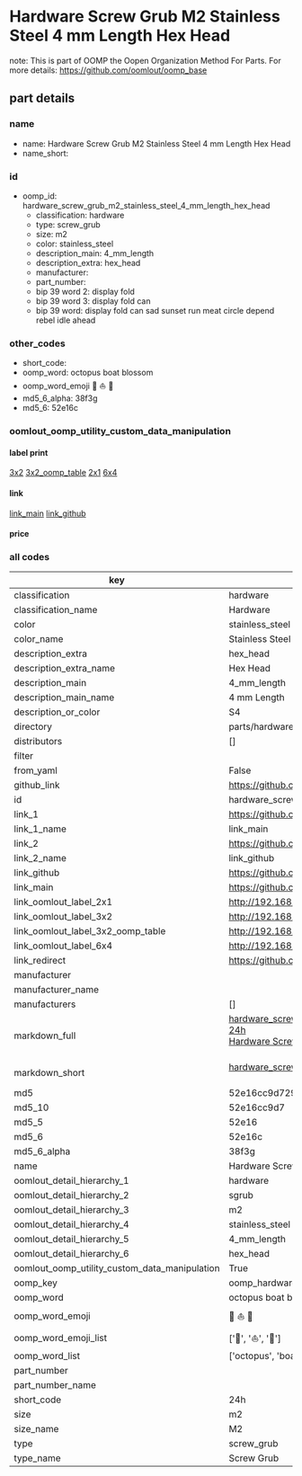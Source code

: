 # Hardware Screw Grub M2 Stainless Steel 4 mm Length Hex Head  

note: This is part of OOMP the Oopen Organization Method For Parts. For more details: https://github.com/oomlout/oomp_base

##  part details
  







### name
* name: Hardware Screw Grub M2 Stainless Steel 4 mm Length Hex Head
* name_short: 
### id
* oomp_id: hardware_screw_grub_m2_stainless_steel_4_mm_length_hex_head
  * classification: hardware
  * type: screw_grub
  * size: m2
  * color: stainless_steel
  * description_main: 4_mm_length
  * description_extra: hex_head
  * manufacturer: 
  * part_number: 
  * bip 39 word 2: display fold
  * bip 39 word 3: display fold can
  * bip 39 word: display fold can sad sunset run meat circle depend rebel idle ahead

### other_codes
* short_code: 
* oomp_word: octopus boat blossom
* oomp_word_emoji :octopus: :boat: :blossom:
* md5_6_alpha: 38f3g
* md5_6: 52e16c






### oomlout_oomp_utility_custom_data_manipulation
#### label print
[3x2](http://192.168.1.245:1112/?label=oomp%2038f3g)
[3x2_oomp_table](http://192.168.1.108:1112/?label=oomp%2038f3g)
[2x1](http://192.168.1.242:1112/?label=oomp%2038f3g)
[6x4](http://192.168.1.55:1112/?label=oomp%2038f3g)    

#### link

[link_main](https://github.com/oomlout/oomlout_oomp_version_1_messy/tree/main/parts/hardware_screw_grub_m2_stainless_steel_4_mm_length_hex_head) [link_github](https://github.com/oomlout/oomlout_oomp_version_1_messy/tree/main/parts/hardware_screw_grub_m2_stainless_steel_4_mm_length_hex_head)                             

#### price







### all codes 
| key | value |  
| --- | --- |  
| classification | hardware |  
| classification_name | Hardware |  
| color | stainless_steel |  
| color_name | Stainless Steel |  
| description_extra | hex_head |  
| description_extra_name | Hex Head |  
| description_main | 4_mm_length |  
| description_main_name | 4 mm Length |  
| description_or_color | S4 |  
| directory | parts/hardware_screw_grub_m2_stainless_steel_4_mm_length_hex_head |  
| distributors | [] |  
| filter |  |  
| from_yaml | False |  
| github_link | https://github.com/oomlout/oomlout_oomp_part_src/tree/main/parts/hardware_screw_grub_m2_stainless_steel_4_mm_length_hex_head |  
| id | hardware_screw_grub_m2_stainless_steel_4_mm_length_hex_head |  
| link_1 | https://github.com/oomlout/oomlout_oomp_version_1_messy/tree/main/parts/hardware_screw_grub_m2_stainless_steel_4_mm_length_hex_head |  
| link_1_name | link_main |  
| link_2 | https://github.com/oomlout/oomlout_oomp_version_1_messy/tree/main/parts/hardware_screw_grub_m2_stainless_steel_4_mm_length_hex_head |  
| link_2_name | link_github |  
| link_github | https://github.com/oomlout/oomlout_oomp_version_1_messy/tree/main/parts/hardware_screw_grub_m2_stainless_steel_4_mm_length_hex_head |  
| link_main | https://github.com/oomlout/oomlout_oomp_version_1_messy/tree/main/parts/hardware_screw_grub_m2_stainless_steel_4_mm_length_hex_head |  
| link_oomlout_label_2x1 | http://192.168.1.242:1112/?label=oomp%2038f3g |  
| link_oomlout_label_3x2 | http://192.168.1.245:1112/?label=oomp%2038f3g |  
| link_oomlout_label_3x2_oomp_table | http://192.168.1.108:1112/?label=oomp%2038f3g |  
| link_oomlout_label_6x4 | http://192.168.1.55:1112/?label=oomp%2038f3g |  
| link_redirect | https://github.com/oomlout/oomlout_oomp_version_1_messy/tree/main/parts/hardware_screw_grub_m2_stainless_steel_4_mm_length_hex_head |  
| manufacturer |  |  
| manufacturer_name |  |  
| manufacturers | [] |  
| markdown_full | [hardware_screw_grub_m2_stainless_steel_4_mm_length_hex_head](none)<br>[24h](none)<br>[Hardware Screw Grub M2 Stainless Steel 4 Mm Length Hex Head](none)<br><br> |  
| markdown_short | [hardware_screw_grub_m2_stainless_steel_4_mm_length_hex_head](none)<br><br> |  
| md5 | 52e16cc9d7293142f56ccbda41d6a1fc |  
| md5_10 | 52e16cc9d7 |  
| md5_5 | 52e16 |  
| md5_6 | 52e16c |  
| md5_6_alpha | 38f3g |  
| name | Hardware Screw Grub M2 Stainless Steel 4 mm Length Hex Head |  
| oomlout_detail_hierarchy_1 | hardware |  
| oomlout_detail_hierarchy_2 | sgrub |  
| oomlout_detail_hierarchy_3 | m2 |  
| oomlout_detail_hierarchy_4 | stainless_steel |  
| oomlout_detail_hierarchy_5 | 4_mm_length |  
| oomlout_detail_hierarchy_6 | hex_head |  
| oomlout_oomp_utility_custom_data_manipulation | True |  
| oomp_key | oomp_hardware_screw_grub_m2_stainless_steel_4_mm_length_hex_head |  
| oomp_word | octopus boat blossom |  
| oomp_word_emoji | :octopus: :boat: :blossom: |  
| oomp_word_emoji_list | [':octopus:', ':boat:', ':blossom:'] |  
| oomp_word_list | ['octopus', 'boat', 'blossom'] |  
| part_number |  |  
| part_number_name |  |  
| short_code | 24h |  
| size | m2 |  
| size_name | M2 |  
| type | screw_grub |  
| type_name | Screw Grub |  
